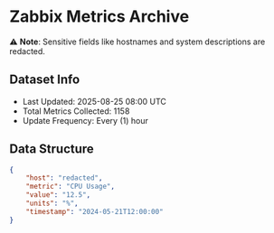 # Zabbix Metrics Archive

⚠️ **Note**: Sensitive fields like hostnames and system descriptions are redacted.

## Dataset Info
- Last Updated: 2025-08-25 08:00 UTC
- Total Metrics Collected: 1158
- Update Frequency: Every (1) hour

## Data Structure
```json
{
    "host": "redacted",
    "metric": "CPU Usage",
    "value": "12.5",
    "units": "%",
    "timestamp": "2024-05-21T12:00:00"
}
```
